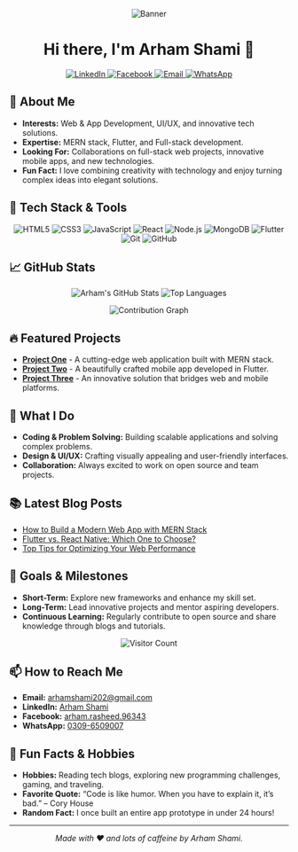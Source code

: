 <!-- Banner Image -->
<p align="center">
  <img src="https://capsule-render.vercel.app/api?text=Arham%20Shami&animation=fadeIn&type=waving&color=gradient&height=200" alt="Banner">
</p>

<!-- Greeting -->
<h1 align="center">Hi there, I'm Arham Shami 👋</h1>

<!-- Social Links & Contact Badges -->
<p align="center">
  <a href="https://www.linkedin.com/in/arham-shami-85263520a/">
    <img src="https://img.shields.io/badge/LinkedIn-0A66C2?style=for-the-badge&logo=linkedin&logoColor=white" alt="LinkedIn">
  </a>
  <a href="https://www.facebook.com/arham.rasheed.96343/">
    <img src="https://img.shields.io/badge/Facebook-1877F2?style=for-the-badge&logo=facebook&logoColor=white" alt="Facebook">
  </a>
  <a href="mailto:arhamshami202@gmail.com">
    <img src="https://img.shields.io/badge/Email-D14836?style=for-the-badge&logo=gmail&logoColor=white" alt="Email">
  </a>
  <a href="https://wa.me/923096509007">
    <img src="https://img.shields.io/badge/WhatsApp-25D366?style=for-the-badge&logo=whatsapp&logoColor=white" alt="WhatsApp">
  </a>
</p>

<!-- About Me -->
## 👀 About Me
- **Interests:** Web & App Development, UI/UX, and innovative tech solutions.
- **Expertise:** MERN stack, Flutter, and Full-stack development.
- **Looking For:** Collaborations on full-stack web projects, innovative mobile apps, and new technologies.
- **Fun Fact:** I love combining creativity with technology and enjoy turning complex ideas into elegant solutions.

<!-- Tech Stack -->
## 🚀 Tech Stack & Tools
<p align="center">
  <!-- Web Development -->
  <img src="https://img.shields.io/badge/HTML5-E34F26?style=for-the-badge&logo=html5&logoColor=white" alt="HTML5">
  <img src="https://img.shields.io/badge/CSS3-1572B6?style=for-the-badge&logo=css3&logoColor=white" alt="CSS3">
  <img src="https://img.shields.io/badge/JavaScript-F7DF1E?style=for-the-badge&logo=javascript&logoColor=black" alt="JavaScript">
  <img src="https://img.shields.io/badge/React-61DAFB?style=for-the-badge&logo=react&logoColor=black" alt="React">
  <img src="https://img.shields.io/badge/Node.js-339933?style=for-the-badge&logo=nodedotjs&logoColor=white" alt="Node.js">
  <img src="https://img.shields.io/badge/MongoDB-4EA94B?style=for-the-badge&logo=mongodb&logoColor=white" alt="MongoDB">
  <!-- Mobile & Cross-platform -->
  <img src="https://img.shields.io/badge/Flutter-02569B?style=for-the-badge&logo=flutter&logoColor=white" alt="Flutter">
  <!-- Version Control & Tools -->
  <img src="https://img.shields.io/badge/Git-F05032?style=for-the-badge&logo=git&logoColor=white" alt="Git">
  <img src="https://img.shields.io/badge/GitHub-181717?style=for-the-badge&logo=github&logoColor=white" alt="GitHub">
</p>

<!-- GitHub Stats -->
## 📈 GitHub Stats
<p align="center">
  <img src="https://github-readme-stats.vercel.app/api?username=amiarham&show_icons=true&theme=radical" alt="Arham's GitHub Stats">
  <img src="https://github-readme-stats.vercel.app/api/top-langs/?username=amiarham&layout=compact&theme=radical" alt="Top Languages">
</p>

<!-- Dynamic Contributions -->
<p align="center">
  <img src="https://activity-graph.herokuapp.com/graph?username=amiarham&theme=react-dark&area=true" alt="Contribution Graph">
</p>

<!-- Projects & Contributions -->
## 🔥 Featured Projects
- [**Project One**](https://github.com/amiarham/project-one) - A cutting-edge web application built with MERN stack.
- [**Project Two**](https://github.com/amiarham/project-two) - A beautifully crafted mobile app developed in Flutter.
- [**Project Three**](https://github.com/amiarham/project-three) - An innovative solution that bridges web and mobile platforms.

<!-- Additional Data & Fun Sections -->
## 🌟 What I Do
- **Coding & Problem Solving:** Building scalable applications and solving complex problems.
- **Design & UI/UX:** Crafting visually appealing and user-friendly interfaces.
- **Collaboration:** Always excited to work on open source and team projects.

## 📚 Latest Blog Posts
<!-- Update with your blog feed or manually add links -->
- [How to Build a Modern Web App with MERN Stack](#)
- [Flutter vs. React Native: Which One to Choose?](#)
- [Top Tips for Optimizing Your Web Performance](#)

## 🎯 Goals & Milestones
- **Short-Term:** Explore new frameworks and enhance my skill set.
- **Long-Term:** Lead innovative projects and mentor aspiring developers.
- **Continuous Learning:** Regularly contribute to open source and share knowledge through blogs and tutorials.

<!-- Visitor Counter -->
<p align="center">
  <img src="https://profile-counter.glitch.me/amiarham/count.svg" alt="Visitor Count">
</p>

<!-- Contact -->
## 📫 How to Reach Me
- **Email:** [arhamshami202@gmail.com](mailto:arhamshami202@gmail.com)
- **LinkedIn:** [Arham Shami](https://www.linkedin.com/in/arham-shami-85263520a/)
- **Facebook:** [arham.rasheed.96343](https://www.facebook.com/arham.rasheed.96343/)
- **WhatsApp:** [0309-6509007](https://wa.me/923096509007)

<!-- Fun Extras -->
## 🎉 Fun Facts & Hobbies
- **Hobbies:** Reading tech blogs, exploring new programming challenges, gaming, and traveling.
- **Favorite Quote:** “Code is like humor. When you have to explain it, it’s bad.” – Cory House
- **Random Fact:** I once built an entire app prototype in under 24 hours!

---

<p align="center">
  <em>Made with ❤️ and lots of caffeine by Arham Shami.</em>
</p>
